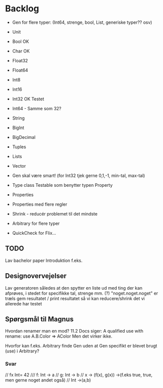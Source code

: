 # Backlog

* Gen for flere typer: (Int64, strenge, bool, List, generiske typer?? osv)
* Unit
* Bool OK
* Char OK
* Float32	
* Float64	
* Int8
* Int16
* Int32 OK Testet
* Int64 - Samme som 32?
* String
* BigInt
* BigDecimal
* Tuples
* Lists
* Vector

* Gen skal være smart! (for Int32 tjek gerne 0,1,-1, min-tal, max-tal)

* Type class Testable som benytter typen Property
* Properties
* Properties med flere regler 

* Shrink - reducér problemet til det mindste

* Arbitrary for flere typer

* QuickCheck for Flix...

## TODO

Lav bachelor paper
Introduktion f.eks.

## Designovervejelser

Lav generatoren således at den spytter en liste ud med ting der kan afprøves, i stedet for specifikke tal, strenge mm. (?)
"noget.noget.noget" er træls
gem resultatet / print resultatet så vi kan reducere/shrink det vi allerede har testet

## Spørgsmål til Magnus

Hvordan renamer man en mod?
11.2 Docs siger:
A qualified use with rename: use A.B.Color => AColor
Men det virker ikke.

Hvorfor kan f.eks. Arbitrary finde Gen uden at Gen specifikt er blevet brugt (use) i Arbitrary?

### Svar

// fx Int= 42
/// f: Int -> a
// g: Int -> b
// x -> (f(x), g(x)) ->(f.eks true, true, men gerne noget andet også)
// Int ->(a,b)